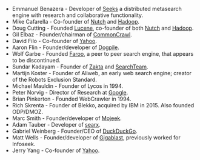 - Emmanuel Benazera - Developer of [Seeks](https://beniz.github.io/seeks/) a distributed metasearch engine with research and collaborative functionality.
- Mike Cafarella - Co-founder of [Nutch](http://nutch.apache.org) and [Hadoop](https://hadoop.apache.org).
- Doug Cutting - Founded [Lucene](http://lucene.apache.org/), co-founder of both [Nutch](http://nutch.apache.org/) and [Hadoop](https://hadoop.apache.org/).
- Gil Elbaz - Founder/chairman of [CommonCrawl](http://commoncrawl.org/).
- David Filo - Co-founder of [Yahoo](https://yahoo.com/).
- Aaron Flin - Founder/developer of [Dogpile](https://dogpile.com/).
- Wolf Garbe - Founded [Faroo](https://en.wikipedia.org/wiki/FAROO), a peer to peer search engine, that appears to be discontinued.
- Sundar Kadayam - Founder of [Zakta](https://zakta.com/) and [SearchTeam](https://searchteam.com/).
- Martijn Koster - Founder of Aliweb, an early web search engine; creator of the Robots Exclusion Standard.
- Michael Mauldin - Founder of Lycos in 1994.
- Peter Norvig - Director of Research at [Google](https://google.com/).
- Brian Pinkerton - Founded WebCrawler in 1994.
- Rich Skrenta - Founder of Blekko, acquired by IBM in 2015. Also founded ODP/DMOZ.
- Marc Smith - Founder/developer of [Mojeek](https://mojeek.com/).
- Adam Tauber - Developer of [searx](https://searx.me).
- Gabriel Weinberg - Founder/CEO of [DuckDuckGo](https://duckduckgo.com/).
- Matt Wells - Founder/developer of [Gigablast](https://gigablast.com/), previously worked for Infoseek.
- Jerry Yang - Co-founder of [Yahoo](https://yahoo.com/).
